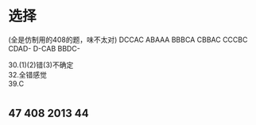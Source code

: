 # 选择
(全是仿制用的408的题，味不太对)
DCCAC ABAAA 
BBBCA CBBAC 
CCCBC CDAD-
D-CAB BBDC-


30.(1)(2)错(3)不确定  
32.全错感觉  
39.C  
#

## 47 408 2013 44
